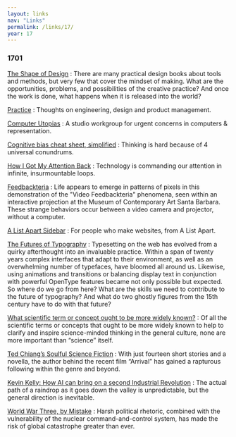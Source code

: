 ```yaml
---
layout: links
nav: "Links"
permalink: /links/17/
year: 17
---
```


### 1701

[The Shape of Design](http://shapeofdesignbook.com/)
: There are many practical design books about tools and methods, but very few that cover the mindset of making. What are the opportunities, problems, and possibilities of the creative practice? And once the work is done, what happens when it is released into the world?

[Practice](https://postlight.com/practice/#matt-haughey)
: Thoughts on engineering, design and product management.

[Computer Utopias](http://chrisnovello.com/teaching/risd/computer-utopias/)
: A studio workgroup for urgent concerns in computers & representation.

[Cognitive bias cheat sheet, simplified](https://medium.com/thinking-is-hard/4-conundrums-of-intelligence-2ab78d90740f)
: Thinking is hard because of 4 universal conundrums.

[How I Got My Attention Back](https://backchannel.com/how-i-got-my-attention-back-c7fc9297d347)
: Technology is commanding our attention in infinite, insurmountable loops.

[Feedbackteria](http://ethanturpin.com/)
: Life appears to emerge in patterns of pixels in this demonstration of the "Video Feedbackteria" phenomena, seen within an interactive projection at the Museum of Contemporary Art Santa Barbara. These strange behaviors occur between a video camera and projector, without a computer.

[A List Apart Sidebar](https://medium.com/alistapart)
: For people who make websites, from A List Apart.

[The Futures of Typography](https://robinrendle.com/essays/futures-of-typography/)
: Typesetting on the web has evolved from a quirky afterthought into an invaluable practice. Within a span of twenty years complex interfaces that adapt to their environment, as well as an overwhelming number of typefaces, have bloomed all around us. Likewise, using animations and transitions or balancing display text in conjunction with powerful OpenType features became not only possible but expected. So where do we go from here? What are the skills we need to contribute to the future of typography? And what do two ghostly figures from the 15th century have to do with that future?

[What scientific term or concept ought to be more widely known?](https://www.edge.org/annual-question/what-scientific-term-or%C2%A0concept-ought-to-be-more-widely-known)
: Of all the scientific terms or concepts that ought to be more widely known to help to clarify and inspire science-minded thinking in the general culture, none are more important than “science” itself.

[Ted Chiang’s Soulful Science Fiction](http://www.newyorker.com/culture/persons-of-interest/ted-chiangs-soulful-science-fiction)
: With just fourteen short stories and a novella, the author behind the recent film “Arrival” has gained a rapturous following within the genre and beyond.

[Kevin Kelly: How AI can bring on a second Industrial Revolution](http://www.ted.com/talks/kevin_kelly_how_ai_can_bring_on_a_second_industrial_revolution)
: The actual path of a raindrop as it goes down the valley is unpredictable, but the general direction is inevitable.

[World War Three, by Mistake](http://www.newyorker.com/news/news-desk/world-war-three-by-mistake)
: Harsh political rhetoric, combined with the vulnerability of the nuclear command-and-control system, has made the risk of global catastrophe greater than ever.
